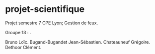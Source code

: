 # projet-scientifique
Projet semestre 7 CPE Lyon; Gestion de feux.

Groupe 13 : .

Bruno Loïc.
Bugand-Bugandet Jean-Sébastien.
Chateauneuf Grégoire.
Dethoor Clément.

